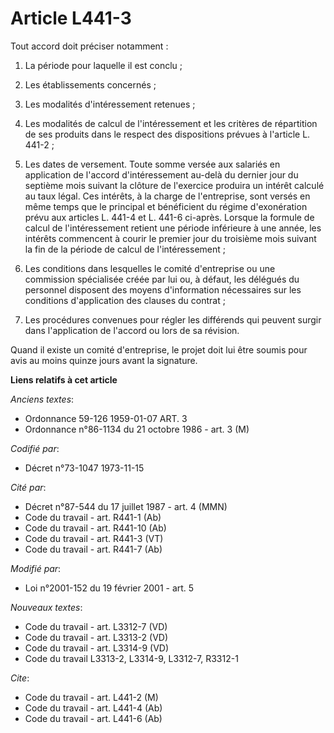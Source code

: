 # Article L441-3

Tout accord doit préciser notamment :

1. La période pour laquelle il est conclu ;

2. Les établissements concernés ;

3. Les modalités d'intéressement retenues ;

4. Les modalités de calcul de l'intéressement et les critères de répartition de ses produits dans le respect des dispositions
prévues à l'article L. 441-2 ;

5. Les dates de versement. Toute somme versée aux salariés en application de l'accord d'intéressement au-delà du dernier jour
du septième mois suivant la clôture de l'exercice produira un intérêt calculé au taux légal. Ces intérêts, à la charge de
l'entreprise, sont versés en même temps que le principal et bénéficient du régime d'exonération prévu aux articles L. 441-4
et L. 441-6 ci-après. Lorsque la formule de calcul de l'intéressement retient une période inférieure à une année, les
intérêts commencent à courir le premier jour du troisième mois suivant la fin de la période de calcul de l'intéressement ;

6. Les conditions dans lesquelles le comité d'entreprise ou une commission spécialisée créée par lui ou, à défaut, les
délégués du personnel disposent des moyens d'information nécessaires sur les conditions d'application des clauses du
contrat ;

7. Les procédures convenues pour régler les différends qui peuvent surgir dans l'application de l'accord ou lors de sa
révision.

Quand il existe un comité d'entreprise, le projet doit lui être soumis pour avis au moins quinze jours avant la signature.

**Liens relatifs à cet article**

_Anciens textes_:

  - Ordonnance 59-126 1959-01-07 ART. 3
  - Ordonnance n°86-1134 du 21 octobre 1986 - art. 3 (M)

_Codifié par_:

  - Décret n°73-1047 1973-11-15

_Cité par_:

  - Décret n°87-544 du 17 juillet 1987 - art. 4 (MMN)
  - Code du travail - art. R441-1 (Ab)
  - Code du travail - art. R441-10 (Ab)
  - Code du travail - art. R441-3 (VT)
  - Code du travail - art. R441-7 (Ab)

_Modifié par_:

  - Loi n°2001-152 du 19 février 2001 - art. 5

_Nouveaux textes_:

  - Code du travail - art. L3312-7 (VD)
  - Code du travail - art. L3313-2 (VD)
  - Code du travail - art. L3314-9 (VD)
  - Code du travail L3313-2, L3314-9, L3312-7, R3312-1

_Cite_:

  - Code du travail - art. L441-2 (M)
  - Code du travail - art. L441-4 (Ab)
  - Code du travail - art. L441-6 (Ab)
